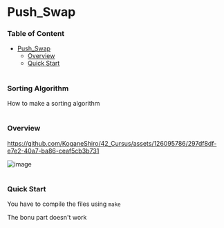 # Push_Swap

### Table of Content
- [Push_Swap](#push_swap)
    - [Overview](###overview)
    - [Quick Start](###quick-start)

#

### Sorting Algorithm
How to make a sorting algorithm

#

### Overview
https://github.com/KoganeShiro/42_Cursus/assets/126095786/297df8df-e7e2-40a7-ba86-ceaf5cb3b731


![image](https://github.com/KoganeShiro/42_Cursus/assets/126095786/afbf0cb8-62de-4056-b4a5-7233a1032e30)

#

### Quick Start
You have to compile the files using `make`

The bonu part doesn't work

